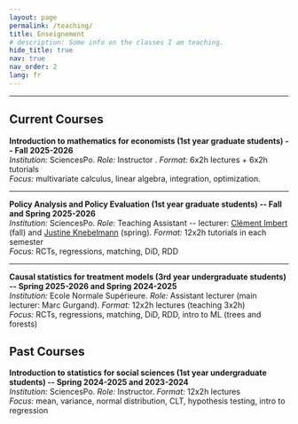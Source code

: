 ```yaml
---
layout: page
permalink: /teaching/
title: Enseignement
# description: Some info on the classes I am teaching.
hide_title: true
nav: true
nav_order: 2
lang: fr
---
```


------------------
## Current Courses

**Introduction to mathematics for economists (1st year graduate students) -- Fall 2025-2026**  
*Institution:* SciencesPo. *Role:* Instructor . *Format:* 6x2h lectures + 6x2h tutorials  
*Focus:* multivariate calculus, linear algebra, integration, optimization.  

---

**Policy Analysis and Policy Evaluation (1st year graduate students) -- Fall and Spring 2025-2026**  
*Institution:* SciencesPo. *Role:* Teaching Assistant -- lecturer: [Clément Imbert](https://sites.google.com/site/clemimbert/) (fall) and [Justine Knebelmann](https://sites.google.com/view/justine-knebelmann/home) (spring). *Format:* 12x2h tutorials in each semester  
*Focus:* RCTs, regressions, matching, DiD, RDD

---

**Causal statistics for treatment models (3rd year undergraduate students) -- Spring 2025-2026 and Spring 2024-2025**  
*Institution:* Ecole Normale Supérieure. *Role:* Assistant lecturer (main lecturer: Marc Gurgand). *Format:* 12x2h lectures (teaching 3x2h)  
*Focus:* RCTs, regressions, matching, DiD, RDD, intro to ML (trees and forests)

## Past Courses

**Introduction to statistics for social sciences (1st year undergraduate students) -- Spring 2024-2025 and 2023-2024**  
*Institution:* SciencesPo. *Role:* Instructor. *Format:* 12x2h lectures  
*Focus:* mean, variance, normal distribution, CLT, hypothesis testing, intro to regression
